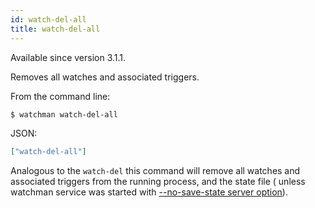```yaml
---
id: watch-del-all
title: watch-del-all
---
```


Available since version 3.1.1.

Removes all watches and associated triggers.

From the command line:

```bash
$ watchman watch-del-all
```

JSON:

```json
["watch-del-all"]
```

Analogous to the `watch-del` this command will remove all watches and
associated triggers from the running process, and the state file ( unless
watchman service was started with
[--no-save-state server option](cli-options#server-options)).
